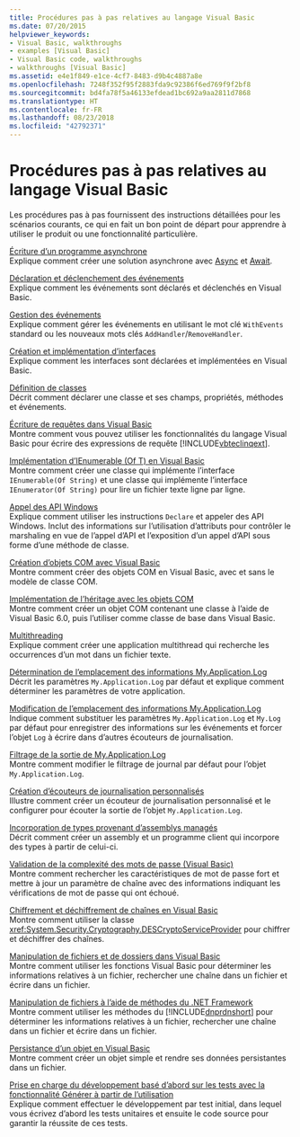 ```yaml
---
title: Procédures pas à pas relatives au langage Visual Basic
ms.date: 07/20/2015
helpviewer_keywords:
- Visual Basic, walkthroughs
- examples [Visual Basic]
- Visual Basic code, walkthroughs
- walkthroughs [Visual Basic]
ms.assetid: e4e1f849-e1ce-4cf7-8483-d9b4c4887a8e
ms.openlocfilehash: 7248f352f95f2883fda9c92386f6ed769f9f2bf8
ms.sourcegitcommit: bd4fa78f5a46133efdead1bc692a9aa2811d7868
ms.translationtype: HT
ms.contentlocale: fr-FR
ms.lasthandoff: 08/23/2018
ms.locfileid: "42792371"
---
```

# <a name="visual-basic-language-walkthroughs"></a>Procédures pas à pas relatives au langage Visual Basic
Les procédures pas à pas fournissent des instructions détaillées pour les scénarios courants, ce qui en fait un bon point de départ pour apprendre à utiliser le produit ou une fonctionnalité particulière.  
  
 [Écriture d’un programme asynchrone](./programming-guide/concepts/async/walkthrough-accessing-the-web-by-using-async-and-await.md)  
 Explique comment créer une solution asynchrone avec [Async](../visual-basic/language-reference/modifiers/async.md) et [Await](../visual-basic/language-reference/operators/await-operator.md).  
  
 [Déclaration et déclenchement des événements](../visual-basic/programming-guide/language-features/events/walkthrough-declaring-and-raising-events.md)  
 Explique comment les événements sont déclarés et déclenchés en Visual Basic.  
  
 [Gestion des événements](../visual-basic/programming-guide/language-features/events/walkthrough-handling-events.md)  
 Explique comment gérer les événements en utilisant le mot clé `WithEvents` standard ou les nouveaux mots clés `AddHandler`/`RemoveHandler`.  
  
 [Création et implémentation d’interfaces](../visual-basic/programming-guide/language-features/interfaces/walkthrough-creating-and-implementing-interfaces.md)  
 Explique comment les interfaces sont déclarées et implémentées en Visual Basic.  
  
 [Définition de classes](../visual-basic/programming-guide/language-features/objects-and-classes/walkthrough-defining-classes.md)  
 Décrit comment déclarer une classe et ses champs, propriétés, méthodes et événements.  
  
 [Écriture de requêtes dans Visual Basic](../visual-basic/programming-guide/concepts/linq/walkthrough-writing-queries.md)  
 Montre comment vous pouvez utiliser les fonctionnalités du langage Visual Basic pour écrire des expressions de requête [!INCLUDE[vbteclinqext](~/includes/vbteclinqext-md.md)].  
  
 [Implémentation d’IEnumerable (Of T) en Visual Basic](../visual-basic/programming-guide/language-features/control-flow/walkthrough-implementing-ienumerable-of-t.md)  
 Montre comment créer une classe qui implémente l’interface `IEnumerable(Of String)` et une classe qui implémente l’interface `IEnumerator(Of String)` pour lire un fichier texte ligne par ligne.  
  
 [Appel des API Windows](../visual-basic/programming-guide/com-interop/walkthrough-calling-windows-apis.md)  
 Explique comment utiliser les instructions `Declare` et appeler des API Windows. Inclut des informations sur l’utilisation d’attributs pour contrôler le marshaling en vue de l’appel d’API et l’exposition d’un appel d’API sous forme d’une méthode de classe.  
  
 [Création d’objets COM avec Visual Basic](../visual-basic/programming-guide/com-interop/walkthrough-creating-com-objects.md)  
 Montre comment créer des objets COM en Visual Basic, avec et sans le modèle de classe COM.  
  
 [Implémentation de l’héritage avec les objets COM](../visual-basic/programming-guide/com-interop/walkthrough-implementing-inheritance-with-com-objects.md)  
 Montre comment créer un objet COM contenant une classe à l’aide de Visual Basic 6.0, puis l’utiliser comme classe de base dans Visual Basic.  
  
 [Multithreading](http://msdn.microsoft.com/library/2cbf5116-8499-4af9-818c-6f7c1c2ad2c9)  
 Explique comment créer une application multithread qui recherche les occurrences d’un mot dans un fichier texte.  
  
 [Détermination de l’emplacement des informations My.Application.Log](../visual-basic/developing-apps/programming/log-info/walkthrough-determining-where-my-application-log-writes-information.md)  
 Décrit les paramètres `My.Application.Log` par défaut et explique comment déterminer les paramètres de votre application.  
  
 [Modification de l’emplacement des informations My.Application.Log](../visual-basic/developing-apps/programming/log-info/walkthrough-changing-where-my-application-log-writes-information.md)  
 Indique comment substituer les paramètres `My.Application.Log` et `My.Log` par défaut pour enregistrer des informations sur les événements et forcer l’objet `Log` à écrire dans d’autres écouteurs de journalisation.  
  
 [Filtrage de la sortie de My.Application.Log](../visual-basic/developing-apps/programming/log-info/walkthrough-filtering-my-application-log-output.md)  
 Montre comment modifier le filtrage de journal par défaut pour l’objet `My.Application.Log`.  
  
 [Création d’écouteurs de journalisation personnalisés](../visual-basic/developing-apps/programming/log-info/walkthrough-creating-custom-log-listeners.md)  
 Illustre comment créer un écouteur de journalisation personnalisé et le configurer pour écouter la sortie de l’objet `My.Application.Log`.  
  
 [Incorporation de types provenant d’assemblys managés](http://msdn.microsoft.com/library/b28ec92c-1867-4847-95c0-61adfe095e21)  
 Décrit comment créer un assembly et un programme client qui incorpore des types à partir de celui-ci.  
  
 [Validation de la complexité des mots de passe (Visual Basic)](../visual-basic/programming-guide/language-features/strings/walkthrough-validating-that-passwords-are-complex.md)  
 Montre comment rechercher les caractéristiques de mot de passe fort et mettre à jour un paramètre de chaîne avec des informations indiquant les vérifications de mot de passe qui ont échoué.  
  
 [Chiffrement et déchiffrement de chaînes en Visual Basic](../visual-basic/programming-guide/language-features/strings/walkthrough-encrypting-and-decrypting-strings.md)  
 Montre comment utiliser la classe <xref:System.Security.Cryptography.DESCryptoServiceProvider> pour chiffrer et déchiffrer des chaînes.  
  
 [Manipulation de fichiers et de dossiers dans Visual Basic](../visual-basic/developing-apps/programming/drives-directories-files/walkthrough-manipulating-files-and-directories.md)  
 Montre comment utiliser les fonctions Visual Basic pour déterminer les informations relatives à un fichier, rechercher une chaîne dans un fichier et écrire dans un fichier.  
  
 [Manipulation de fichiers à l’aide de méthodes du .NET Framework](../visual-basic/developing-apps/programming/drives-directories-files/walkthrough-manipulating-files-by-using-net-framework-methods.md)  
 Montre comment utiliser les méthodes du [!INCLUDE[dnprdnshort](~/includes/dnprdnshort-md.md)] pour déterminer les informations relatives à un fichier, rechercher une chaîne dans un fichier et écrire dans un fichier.  
  
 [Persistance d’un objet en Visual Basic](http://msdn.microsoft.com/library/cb0a0917-08d5-4578-ad2b-3764ccf6167f)  
 Montre comment créer un objet simple et rendre ses données persistantes dans un fichier.  
  
 [Prise en charge du développement basé d’abord sur les tests avec la fonctionnalité Générer à partir de l’utilisation](http://msdn.microsoft.com/library/764c17a4-cd95-4c23-bf63-d92d9c5adfb2)  
 Explique comment effectuer le développement par test initial, dans lequel vous écrivez d’abord les tests unitaires et ensuite le code source pour garantir la réussite de ces tests.
